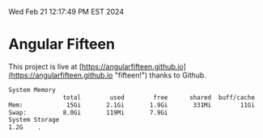 Wed Feb 21 12:17:49 PM EST 2024

# Angular Fifteen


This project is live at [https://angularfifteen.github.io](https://angularfifteen.github.io "fifteen!") thanks to Github.

```bash
System Memory
               total        used        free      shared  buff/cache   available
Mem:            15Gi       2.1Gi       1.9Gi       331Mi        11Gi        13Gi
Swap:          8.0Gi       119Mi       7.9Gi
System Storage
1.2G	.
```

